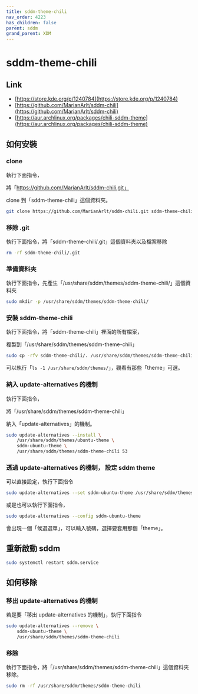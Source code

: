 ```yaml
---
title: sddm-theme-chili
nav_order: 4223
has_children: false
parent: sddm
grand_parent: XDM
---
```



# sddm-theme-chili


## Link

* [https://store.kde.org/p/1240784](https://store.kde.org/p/1240784)
* [https://github.com/MarianArlt/sddm-chili](https://github.com/MarianArlt/sddm-chili)
* [https://aur.archlinux.org/packages/chili-sddm-theme](https://aur.archlinux.org/packages/chili-sddm-theme)




## 如何安裝


### clone

執行下面指令，

將「https://github.com/MarianArlt/sddm-chili.git」

clone 到「sddm-theme-chili」這個資料夾。

``` sh
git clone https://github.com/MarianArlt/sddm-chili.git sddm-theme-chili
```


### 移除 .git

執行下面指令，將「sddm-theme-chili/.git」這個資料夾以及檔案移除

``` sh
rm -rf sddm-theme-chili/.git
```


### 準備資料夾

執行下面指令，先產生「/usr/share/sddm/themes/sddm-theme-chili/」這個資料夾

``` sh
sudo mkdir -p /usr/share/sddm/themes/sddm-theme-chili/
```


### 安裝 sddm-theme-chili

執行下面指令，將「sddm-theme-chili」裡面的所有檔案，

複製到「/usr/share/sddm/themes/sddm-theme-chili」

``` sh
sudo cp -rfv sddm-theme-chili/. /usr/share/sddm/themes/sddm-theme-chili
```

可以執行「`ls -1 /usr/share/sddm/themes/`」，觀看有那些「theme」可選。


### 納入 update-alternatives 的機制

執行下面指令，

將「/usr/share/sddm/themes/sddm-theme-chili」

納入「update-alternatives」的機制。

``` sh
sudo update-alternatives --install \
	/usr/share/sddm/themes/ubuntu-theme \
	sddm-ubuntu-theme \
	/usr/share/sddm/themes/sddm-theme-chili 53
```


### 透過 update-alternatives 的機制， 設定 sddm theme

可以直接設定，執行下面指令

``` sh
sudo update-alternatives --set sddm-ubuntu-theme /usr/share/sddm/themes/sddm-theme-chili
```

或是也可以執行下面指令，

``` sh
sudo update-alternatives --config sddm-ubuntu-theme
```

會出現一個「候選選單」，可以輸入號碼，選擇要套用那個「theme」。


## 重新啟動 sddm

``` sh
sudo systemctl restart sddm.service
```




## 如何移除


### 移出 update-alternatives 的機制

若是要「移出 update-alternatives 的機制」，執行下面指令

``` sh
sudo update-alternatives --remove \
	sddm-ubuntu-theme \
	/usr/share/sddm/themes/sddm-theme-chili
```


### 移除

執行下面指令，將「/usr/share/sddm/themes/sddm-theme-chili」這個資料夾移除。

``` sh
sudo rm -rf /usr/share/sddm/themes/sddm-theme-chili
```
